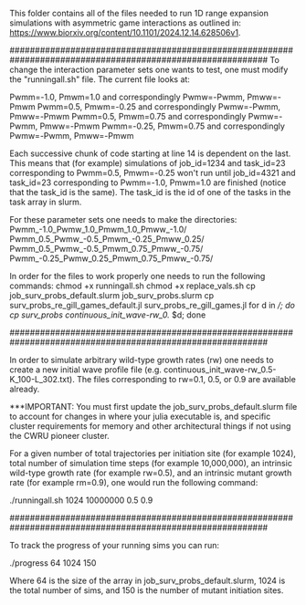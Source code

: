 This folder contains all of the files needed to run 1D range expansion simulations with asymmetric game 
interactions as outlined in:
https://www.biorxiv.org/content/10.1101/2024.12.14.628506v1.

###########################################################################################################
To change the interaction parameter sets one wants to test, one must modify the "runningall.sh" file. 
The current file looks at:

Pwmm=-1.0, Pmwm=1.0 and correspondingly Pwmw=-Pwmm, Pmww=-Pmwm
Pwmm=0.5, Pmwm=-0.25 and correspondingly Pwmw=-Pwmm, Pmww=-Pmwm
Pwmm=0.5, Pmwm=0.75 and correspondingly Pwmw=-Pwmm, Pmww=-Pmwm
Pwmm=-0.25, Pmwm=0.75 and correspondingly Pwmw=-Pwmm, Pmww=-Pmwm

Each successive chunk of code starting at line 14 is dependent on the last. This means that (for example) 
simulations of job_id=1234 and task_id=23 corresponding to Pwmm=0.5, Pmwm=-0.25 won't run until job_id=4321 
and task_id=23 corresponding to Pwmm=-1.0, Pmwm=1.0 are finished (notice that the task_id is the same). 
The task_id is the id of one of the tasks in the task array in slurm.

For these parameter sets one needs to make the directories:
Pwmm_-1.0_Pwmw_1.0_Pmwm_1.0_Pmww_-1.0/
Pwmm_0.5_Pwmw_-0.5_Pmwm_-0.25_Pmww_0.25/
Pwmm_0.5_Pwmw_-0.5_Pmwm_0.75_Pmww_-0.75/
Pwmm_-0.25_Pwmw_0.25_Pmwm_0.75_Pmww_-0.75/

In order for the files to work properly one needs to run the following commands:
chmod +x runningall.sh
chmod +x replace_vals.sh
cp job_surv_probs_default.slurm job_surv_probs.slurm 
cp surv_probs_re_gill_games_default.jl surv_probs_re_gill_games.jl 
for d in */; do cp *surv_probs* continuous_init_wave-rw_0.* $d; done

###########################################################################################################

In order to simulate arbitrary wild-type growth rates (rw) one needs to create a new initial wave profile 
file (e.g. continuous_init_wave-rw_0.5-K_100-L_302.txt). The files corresponding to rw=0.1, 0.5, or 0.9 are 
available already. 

***IMPORTANT: You must first update the job_surv_probs_default.slurm file to account for changes in where 
your julia executable is, and specific cluster requirements for memory and other architectural things if 
not using the CWRU pioneer cluster. 

For a given number of total trajectories per initiation site (for example 1024), total number of simulation 
time steps (for example 10,000,000), an intrinsic wild-type growth rate (for example rw=0.5), and an 
intrinsic mutant growth rate (for example rm=0.9), one would run the following command:

./runningall.sh 1024 10000000 0.5 0.9

###########################################################################################################

To track the progress of your running sims you can run:

./progress 64 1024 150

Where 64 is the size of the array in job_surv_probs_default.slurm, 1024 is the total number of sims, and 
150 is the number of mutant initiation sites.
